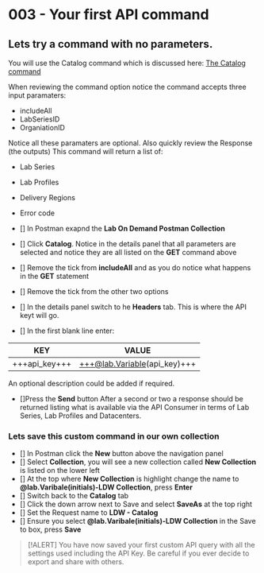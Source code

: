 # 003 - Your first API command

## Lets try a command with no parameters.
You will use the Catalog command which is discussed here: [The Catalog command](https://docs.skillable.com/lod/lod-api/lod-api-catalog.md "The Catalog command")

When reviewing the command option notice the command accepts three input paramaters:

 - includeAll
 - LabSeriesID
 - OrganiationID

Notice all these paramaters are optional.  Also quickly review the Response (the outputs)  This command will return a list of:
 - Lab Series
 - Lab Profiles
 - Delivery Regions
 - Error code


- [] In Postman exapnd the **Lab On Demand Postman Collection**
- [] Click **Catalog**.  Notice in the details panel that all parameters are selected and notice they are all listed on the **GET** command above
- [] Remove the tick from **includeAll** and as you do notice what happens in the **GET** statement
- [] Remove the tick from the other two options
- [] In the details panel switch to he **Headers** tab.  This is where the API keyt will go.
- [] In the first blank line enter:

| KEY | VALUE |
|-----|-------|
|+++api_key+++|+++@lab.Variable(api_key)+++|

An optional description could be added if required.

- []Press the **Send** button
After a second or two a response should be returned listing what is available via the API Consumer in terms of Lab Series, Lab Profiles and Datacenters.

### Lets save this custom command in our own collection

- [] In Postman click the **New** button above the navigation panel
- [] Select **Collection**, you will see a new collection called **New Collection** is listed on the lower left
- [] At the top where **New Collection** is highlight change the name to **@lab.Varibale(initials)-LDW Collection**, press **Enter**
- [] Switch back to the **Catalog** tab
- [] Click the down arrow next to Save and select **SaveAs** at the top right
- [] Set the Request name to **LDW - Catalog**
- [] Ensure you select **@lab.Varibale(initials)-LDW Collection** in the Save to box, press **Save**

>[!ALERT] You have now saved your first custom API query with all the settings used including the API Key.  Be careful if you ever decide to export and share with others.
